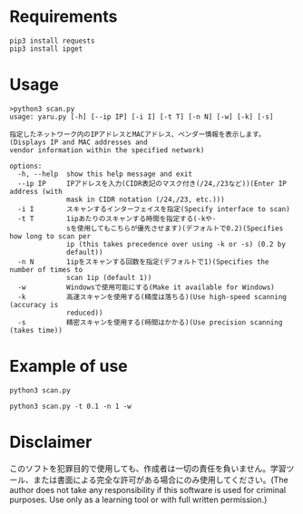# Requirements
```
pip3 install requests
pip3 install ipget
```
# Usage
```
>python3 scan.py
usage: yaru.py [-h] [--ip IP] [-i I] [-t T] [-n N] [-w] [-k] [-s]

指定したネットワーク内のIPアドレスとMACアドレス、ベンダー情報を表示します。(Displays IP and MAC addresses and
vendor information within the specified network)

options:
  -h, --help  show this help message and exit
  --ip IP     IPアドレスを入力(CIDR表記のマスク付き(/24,/23など))(Enter IP address (with
              mask in CIDR notation (/24,/23, etc.)))
  -i I        スキャンするインターフェイスを指定(Specify interface to scan)
  -t T        1ipあたりのスキャンする時間を指定する(-kや-
              sを使用してもこちらが優先させます)(デフォルトで0.2)(Specifies how long to scan per
              ip (this takes precedence over using -k or -s) (0.2 by
              default))
  -n N        1ipをスキャンする回数を指定(デフォルトで1)(Specifies the number of times to
              scan 1ip (default 1))
  -w          Windowsで使用可能にする(Make it available for Windows)
  -k          高速スキャンを使用する(精度は落ちる)(Use high-speed scanning (accuracy is
              reduced))
  -s          精密スキャンを使用する(時間はかかる)(Use precision scanning (takes time))
```
# Example of use
```
python3 scan.py
```
```
python3 scan.py -t 0.1 -n 1 -w
```
# Disclaimer
このソフトを犯罪目的で使用しても、作成者は一切の責任を負いません。学習ツール、または書面による完全な許可がある場合にのみ使用してください。(The author does not take any responsibility if this software is used for criminal purposes. Use only as a learning tool or with full written permission.)
